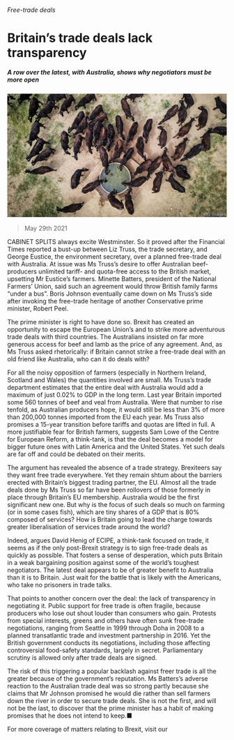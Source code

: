 ###### Free-trade deals

# Britain’s trade deals lack transparency 

##### A row over the latest, with Australia, shows why negotiators must be more open 

![image](images/20210529_BRP001_0.jpg) 

> May 29th 2021 

CABINET SPLITS always excite Westminster. So it proved after the Financial Times reported a bust-up between Liz Truss, the trade secretary, and George Eustice, the environment secretary, over a planned free-trade deal with Australia. At issue was Ms Truss’s desire to offer Australian beef-producers unlimited tariff- and quota-free access to the British market, upsetting Mr Eustice’s farmers. Minette Batters, president of the National Farmers’ Union, said such an agreement would throw British family farms “under a bus”. Boris Johnson eventually came down on Ms Truss’s side after invoking the free-trade heritage of another Conservative prime minister, Robert Peel.

The prime minister is right to have done so. Brexit has created an opportunity to escape the European Union’s  and to strike more adventurous trade deals with third countries. The Australians insisted on far more generous access for beef and lamb as the price of any agreement. And, as Ms Truss asked rhetorically: if Britain cannot strike a free-trade deal with an old friend like Australia, who can it do deals with?


For all the noisy opposition of farmers (especially in Northern Ireland, Scotland and Wales) the quantities involved are small. Ms Truss’s trade department estimates that the entire deal with Australia would add a maximum of just 0.02% to GDP in the long term. Last year Britain imported some 560 tonnes of beef and veal from Australia. Were that number to rise tenfold, as Australian producers hope, it would still be less than 3% of more than 200,000 tonnes imported from the EU each year. Ms Truss also promises a 15-year transition before tariffs and quotas are lifted in full. A more justifiable fear for British farmers, suggests Sam Lowe of the Centre for European Reform, a think-tank, is that the deal becomes a model for bigger future ones with Latin America and the United States. Yet such deals are far off and could be debated on their merits.

The argument has revealed the absence of a trade strategy. Brexiteers say they want free trade everywhere. Yet they remain shtum about the barriers erected with Britain’s biggest trading partner, the EU. Almost all the trade deals done by Ms Truss so far have been rollovers of those formerly in place through Britain’s EU membership. Australia would be the first significant new one. But why is the focus of such deals so much on farming (or in some cases fish), which are tiny shares of a GDP that is 80% composed of services? How is Britain going to lead the charge towards greater liberalisation of services trade around the world?

Indeed, argues David Henig of ECIPE, a think-tank focused on trade, it seems as if the only post-Brexit strategy is to sign free-trade deals as quickly as possible. That fosters a sense of desperation, which puts Britain in a weak bargaining position against some of the world’s toughest negotiators. The latest deal appears to be of greater benefit to Australia than it is to Britain. Just wait for the battle that is likely with the Americans, who take no prisoners in trade talks.

That points to another concern over the deal: the lack of transparency in negotiating it. Public support for free trade is often fragile, because producers who lose out shout louder than consumers who gain. Protests from special interests, greens and others have often sunk free-trade negotiations, ranging from Seattle in 1999 through Doha in 2008 to a planned transatlantic trade and investment partnership in 2016. Yet the British government conducts its negotiations, including those affecting controversial food-safety standards, largely in secret. Parliamentary scrutiny is allowed only after trade deals are signed.

The risk of this triggering a popular backlash against freer trade is all the greater because of the government’s reputation. Ms Batters’s adverse reaction to the Australian trade deal was so strong partly because she claims that Mr Johnson promised he would die rather than sell farmers down the river in order to secure trade deals. She is not the first, and will not be the last, to discover that the prime minister has a habit of making promises that he does not intend to keep.■

For more coverage of matters relating to Brexit, visit our 

